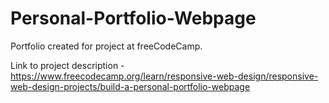 # Personal-Portfolio-Webpage

Portfolio created for project at freeCodeCamp.

Link to project description - https://www.freecodecamp.org/learn/responsive-web-design/responsive-web-design-projects/build-a-personal-portfolio-webpage
